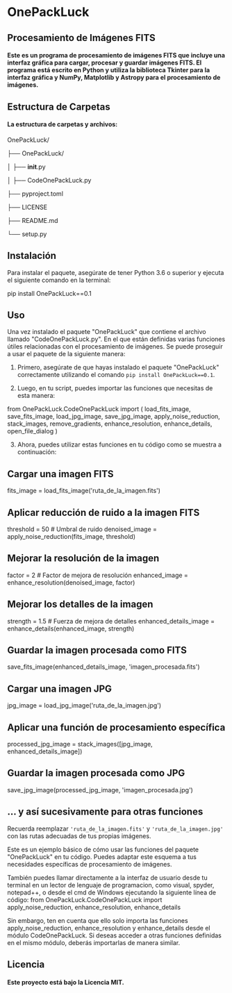 # OnePackLuck
## Procesamiento de Imágenes FITS
#### Este es un programa de procesamiento de imágenes FITS que incluye una interfaz gráfica para cargar, procesar y guardar imágenes FITS. El programa está escrito en Python y utiliza la biblioteca Tkinter para la interfaz gráfica y NumPy, Matplotlib y Astropy para el procesamiento de imágenes.

## Estructura de Carpetas
#### La estructura de carpetas y archivos:

OnePackLuck/

├── OnePackLuck/

│   ├── __init__.py

│   ├── CodeOnePackLuck.py

├── pyproject.toml

├── LICENSE

├── README.md

└── setup.py

## Instalación
Para instalar el paquete, asegúrate de tener Python 3.6 o superior y ejecuta el siguiente comando en la terminal:

pip install OnePackLuck==0.1

## Uso

Una vez instalado el paquete "OnePackLuck" que contiene el archivo llamado "CodeOnePackLuck.py". En el que están definidas varias funciones útiles relacionadas con el procesamiento de imágenes. Se puede proseguir a usar el paquete de la siguiente manera: 

1. Primero, asegúrate de que hayas instalado el paquete "OnePackLuck" correctamente utilizando el comando `pip install OnePackLuck==0.1`.

2. Luego, en tu script, puedes importar las funciones que necesitas de esta manera:

from OnePackLuck.CodeOnePackLuck import (
    load_fits_image,
    save_fits_image,
    load_jpg_image,
    save_jpg_image,
    apply_noise_reduction,
    stack_images,
    remove_gradients,
    enhance_resolution,
    enhance_details,
    open_file_dialog
)

3. Ahora, puedes utilizar estas funciones en tu código como se muestra a continuación:                                                                                                                                                                                                                                                              
## Cargar una imagen FITS
fits_image = load_fits_image('ruta_de_la_imagen.fits')

## Aplicar reducción de ruido a la imagen FITS
threshold = 50  # Umbral de ruido
denoised_image = apply_noise_reduction(fits_image, threshold)

## Mejorar la resolución de la imagen
factor = 2  # Factor de mejora de resolución
enhanced_image = enhance_resolution(denoised_image, factor)

## Mejorar los detalles de la imagen
strength = 1.5  # Fuerza de mejora de detalles
enhanced_details_image = enhance_details(enhanced_image, strength)

## Guardar la imagen procesada como FITS
save_fits_image(enhanced_details_image, 'imagen_procesada.fits')

## Cargar una imagen JPG
jpg_image = load_jpg_image('ruta_de_la_imagen.jpg')

## Aplicar una función de procesamiento específica
processed_jpg_image = stack_images([jpg_image, enhanced_details_image])

## Guardar la imagen procesada como JPG
save_jpg_image(processed_jpg_image, 'imagen_procesada.jpg')

## ... y así sucesivamente para otras funciones

Recuerda reemplazar `'ruta_de_la_imagen.fits'` y `'ruta_de_la_imagen.jpg'` con las rutas adecuadas de tus propias imágenes.

Este es un ejemplo básico de cómo usar las funciones del paquete "OnePackLuck" en tu código. Puedes adaptar este esquema a tus necesidades específicas de procesamiento de imágenes.

También puedes llamar directamente a la interfaz de usuario desde tu terminal en un lector de lenguaje de programacion, como visual, spyder, notepad++, o desde el cmd de Windows ejecutando la siguiente línea de código: from OnePackLuck.CodeOnePackLuck import apply_noise_reduction, enhance_resolution, enhance_details

Sin embargo, ten en cuenta que ello solo importa las funciones apply_noise_reduction, enhance_resolution y enhance_details desde el módulo CodeOnePackLuck. Si deseas acceder a otras funciones definidas en el mismo módulo, deberás importarlas de manera similar.

## Licencia
#### Este proyecto está bajo la Licencia MIT.
